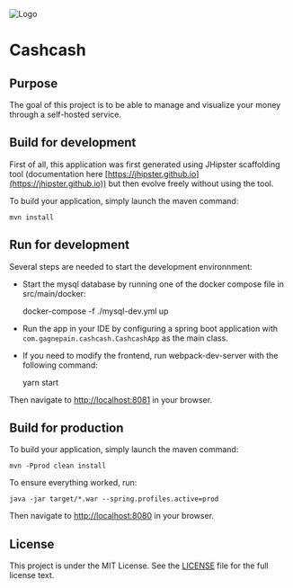 ![Logo][cashcash-image]
# Cashcash

## Purpose

The goal of this project is to be able to manage and visualize your money through a self-hosted service.

## Build for development
First of all, this application was first generated using JHipster scaffolding tool (documentation here [https://jhipster.github.io](https://jhipster.github.io)) but then evolve freely without using the tool.

To build your application, simply launch the maven command:

    mvn install

## Run for development

Several steps are needed to start the development environnment:
- Start the mysql database by running one of the docker compose file in src/main/docker:


    docker-compose -f ./mysql-dev.yml up

- Run the app in your IDE by configuring a spring boot application with ```com.gagnepain.cashcash.CashcashApp``` as the main class.
- If you need to modify the frontend, run webpack-dev-server with the following command:


    yarn start

Then navigate to [http://localhost:8081](http://localhost:8081) in your browser.

## Build for production
To build your application, simply launch the maven command:

    mvn -Pprod clean install

To ensure everything worked, run:

    java -jar target/*.war --spring.profiles.active=prod

Then navigate to [http://localhost:8080](http://localhost:8080) in your browser.


## License

This project is under the MIT License. See the [LICENSE](https://github.com/Winbee/Cashcash/blob/master/LICENSE) file for the full license text.


[cashcash-image]: https://cdn.rawgit.com/Winbee/Cashcash/01e57c27/src/main/webapp/resources/images/cashcash.png
